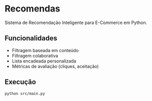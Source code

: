 # Recomendas

Sistema de Recomendação Inteligente para E-Commerce em Python.

## Funcionalidades
- Filtragem baseada em conteúdo
- Filtragem colaborativa
- Lista encadeada personalizada
- Métricas de avaliação (cliques, aceitação)

## Execução
```bash
python src/main.py
```
